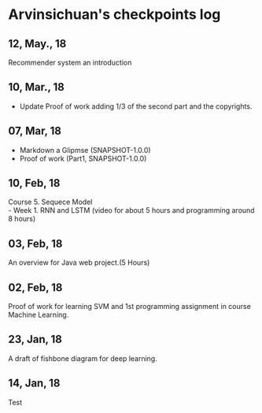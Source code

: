 # Arvinsichuan's checkpoints log  

## 12, May., 18
Recommender system an introduction

## 10, Mar., 18  
- Update Proof of work adding 1/3 of the second part and the copyrights.

## 07, Mar, 18
- Markdown a Glipmse (SNAPSHOT-1.0.0)
- Proof of work (Part1, SNAPSHOT-1.0.0)

## 10, Feb, 18  
Course 5. Sequece Model  
    - Week 1. RNN and LSTM (video for about 5 hours and programming around 8 hours)

## 03, Feb, 18 
An overview for Java web project.(5 Hours)

## 02, Feb, 18  
Proof of work for learning SVM and 1st programming assignment in course Machine Learning.

## 23, Jan, 18
A draft of fishbone diagram for deep learning.

## 14, Jan, 18
Test